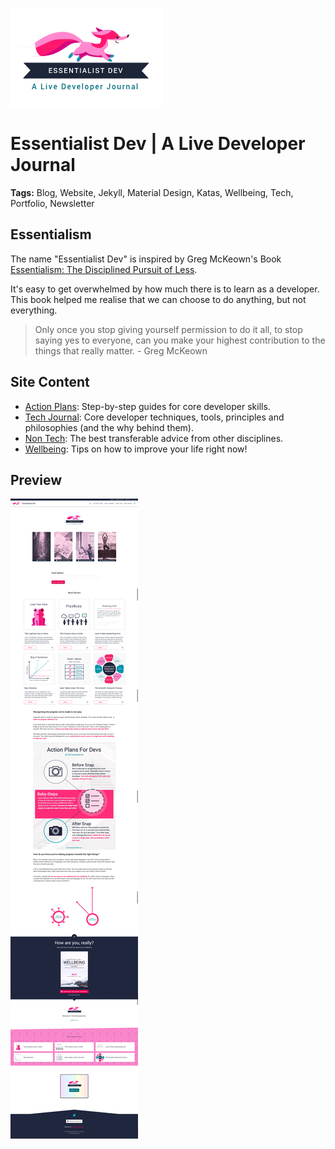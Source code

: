 ![Full home page screen capture](/assets/images/logo-full.png)

# Essentialist Dev | A Live Developer Journal

**Tags:** Blog, Website, Jekyll, Material Design, Katas, Wellbeing, Tech, Portfolio, Newsletter

## Essentialism

The name "Essentialist Dev" is inspired by Greg McKeown's Book [Essentialism: The Disciplined Pursuit of Less](https://gregmckeown.com/book/).

It's easy to get overwhelmed by how much there is to learn as a developer. This book helped me realise that we can choose to do anything, but not everything.

> Only once you stop giving yourself permission to do it all, to stop saying yes to everyone, can you make your highest contribution to the things that really matter. - Greg McKeown

## Site Content

- [Action Plans](https://essentialistdev.com/action-plans.html): Step-by-step guides for core developer skills.
- [Tech Journal](https://essentialistdev.com/tech-journal.html): Core developer techniques, tools, principles and philosophies (and the why behind them).
- [Non Tech](https://essentialistdev.com/non-tech.html): The best transferable advice from other disciplines.
- [Wellbeing](https://essentialistdev.com/wellbeing.html): Tips on how to improve your life right now!

## Preview

![Full home page screen capture](/assets/images/site-screenshots/essentialist-dev-full-home.png)
